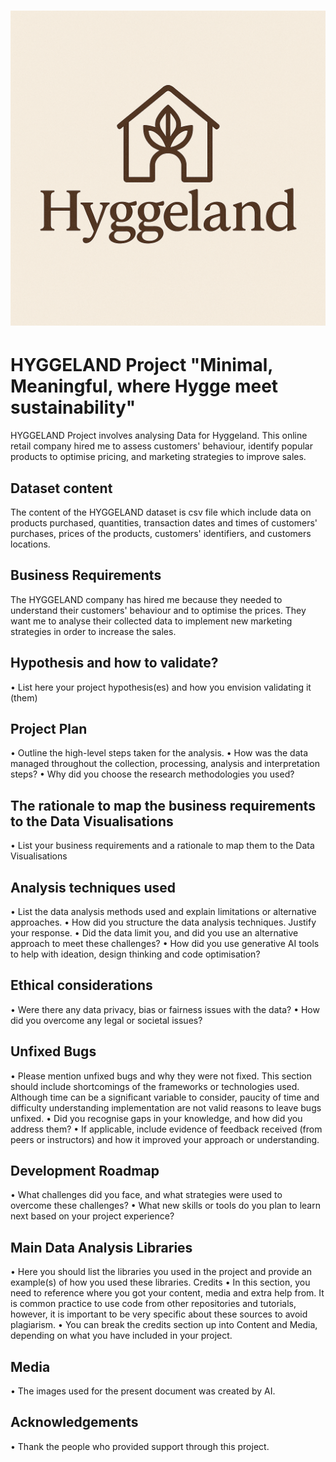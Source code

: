 # ![HYGGELAND logo](Hyggeland_Logo.png)

# **HYGGELAND Project "Minimal, Meaningful, where Hygge meet sustainability"** 
HYGGELAND Project involves analysing Data for Hyggeland. This online retail company hired me to assess customers' behaviour, identify popular products to optimise pricing, and marketing strategies to improve sales. 
 
## **Dataset content**
The content of the HYGGELAND dataset is csv file which include data on products purchased, quantities, transaction dates and times of customers' purchases, prices of the products, customers' identifiers, and customers locations.
## **Business Requirements**
The HYGGELAND company has hired me because they needed to understand their customers' behaviour  and to optimise the prices. They want me to analyse their collected data to implement new marketing strategies in order to increase the sales.
## **Hypothesis and how to validate?**
•	List here your project hypothesis(es) and how you envision validating it (them)
## **Project Plan**
•	Outline the high-level steps taken for the analysis.
•	How was the data managed throughout the collection, processing, analysis and interpretation steps?
•	Why did you choose the research methodologies you used?
## **The rationale to map the business requirements to the Data Visualisations**
•	List your business requirements and a rationale to map them to the Data Visualisations 
## **Analysis techniques used**
•	List the data analysis methods used and explain limitations or alternative approaches.
•	How did you structure the data analysis techniques. Justify your response.
•	Did the data limit you, and did you use an alternative approach to meet these challenges?
•	How did you use generative AI tools to help with ideation, design thinking and code optimisation?
## **Ethical considerations**
•	Were there any data privacy, bias or fairness issues with the data?
•	How did you overcome any legal or societal issues?

## **Unfixed Bugs**
•	Please mention unfixed bugs and why they were not fixed. This section should include shortcomings of the frameworks or technologies used. Although time can be a significant variable to consider, paucity of time and difficulty understanding implementation are not valid reasons to leave bugs unfixed.
•	Did you recognise gaps in your knowledge, and how did you address them?
•	If applicable, include evidence of feedback received (from peers or instructors) and how it improved your approach or understanding.
## **Development Roadmap**
•	What challenges did you face, and what strategies were used to overcome these challenges?
•	What new skills or tools do you plan to learn next based on your project experience?

## **Main Data Analysis Libraries**
•	Here you should list the libraries you used in the project and provide an example(s) of how you used these libraries.
Credits
•	In this section, you need to reference where you got your content, media and extra help from. It is common practice to use code from other repositories and tutorials, however, it is important to be very specific about these sources to avoid plagiarism.
•	You can break the credits section up into Content and Media, depending on what you have included in your project.

## **Media**
•	The images used for  the present document was created by AI.
## **Acknowledgements**
•	Thank the people who provided support through this project.
